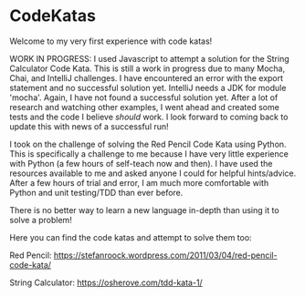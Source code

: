 # CodeKatas

Welcome to my very first experience with code katas! 

WORK IN PROGRESS: I used Javascript to attempt a solution for the String Calculator Code Kata. This is still a work in progress due to many Mocha, Chai, and IntelliJ challenges. I have encountered an error with the export statement and no successful solution yet. IntelliJ needs a JDK for module 'mocha'. Again, I have not found a successful solution yet. After a lot of research and watching other examples, I went ahead and created some tests and the code I believe *should* work. I look forward to coming back to update this with news of a successful run!

I took on the challenge of solving the Red Pencil Code Kata using Python. This is specifically a challenge to me because I have very little experience with Python (a few hours of self-teach now and then). I have used the resources available to me and asked anyone I could for helpful hints/advice. After a few hours of trial and error, I am much more comfortable with Python and unit testing/TDD than ever before.

There is no better way to learn a new language in-depth than using it to solve a problem!

Here you can find the code katas and attempt to solve them too:

Red Pencil: https://stefanroock.wordpress.com/2011/03/04/red-pencil-code-kata/

String Calculator: https://osherove.com/tdd-kata-1/
